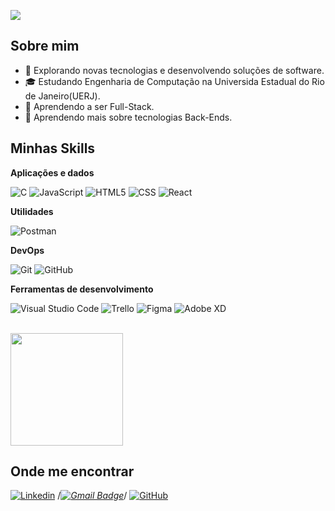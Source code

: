 ![](https://komarev.com/ghpvc/?username=lucastthurler&color=006bed)

## Sobre mim

- 🤔 Explorando novas tecnologias e desenvolvendo soluções de software.
- 🎓 Estudando Engenharia de Computação na Universida Estadual do Rio de Janeiro(UERJ).
- 💼 Aprendendo a ser Full-Stack.
- 🌱 Aprendendo mais sobre tecnologias Back-Ends.

## Minhas Skills

**Aplicações e dados**

![C](https://img.shields.io/badge/C-00599C?logo=c&logoColor=white&style=for-the-badge)
![JavaScript](https://img.shields.io/badge/JavaScript-F7DF1E?logo=javascript&logoColor=black&style=for-the-badge)
![HTML5](https://img.shields.io/badge/HTML-239120?logo=html5&logoColor=white&style=for-the-badge)
![CSS](https://img.shields.io/badge/CSS-239120?logo=css3&logoColor=white&style=for-the-badge)
![React](https://img.shields.io/badge/React-20232A?logo=react&logoColor=61DAFB&style=for-the-badge)

**Utilidades**

![Postman](https://img.shields.io/badge/-Postman-333333?style=flat&logo=postman)

**DevOps**

![Git](https://img.shields.io/badge/Git-E34F26?logo=git&logoColor=white&style=for-the-badge)
![GitHub](https://img.shields.io/badge/-GitHub-333333?style=flat&logo=github)

**Ferramentas de desenvolvimento**

![Visual Studio Code](https://img.shields.io/badge/-Visual%20Studio%20Code-333333?style=flat&logo=visual-studio-code&logoColor=007ACC)
![Trello](https://img.shields.io/badge/-Trello-333333?style=flat&logo=trello&logoColor=007ACC)
![Figma](https://img.shields.io/badge/-Figma-333333?style=flat&logo=figma&logoColor=007ACC)
![Adobe XD](https://img.shields.io/badge/-Adobe%20XD-333333?style=flat&logo=adobe-xd&logoColor=007ACC)

<br/>

<a href="https://github.com/lucastthurler" title="Perfil do Lucas">
  <img height="180em" src="https://github-readme-stats.vercel.app/api?username=lucastthurler&theme=dracula&show_icons=true" />
</a>

## Onde me encontrar

[![Linkedin](https://img.shields.io/badge/-username-blue?style=flat-square&logo=Linkedin&logoColor=white&link=LINK-DO-SEU-LINKEDIN)](www.linkedin.com/in/lucasthurler)
/*[![Gmail Badge](https://img.shields.io/badge/-seuemail@email.com-006bed?style=flat-square&logo=Gmail&logoColor=white&link=mailto:SEU-EMAIL)](lucaspecles@hotmailcom)*/
[![GitHub](https://img.shields.io/github/followers/lucastthurler?label=follow&style=social)](https://github.com/lucastthurler)
